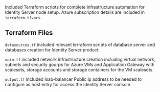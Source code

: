 Included Terraform scripts for complete infrastructure automation for Identity Server node setup. Azure subscription details are included in `terraform.tfvars`. 

Terraform Files
----------------

`datasources.tf`
    included relevant terraform scripts of database server and databases creation for Identity Server product.

`main.tf`
    included network infrastructure creation including virtual network, subnets and security gourps for Azure VMs and Application Gateway with scalesets, storage accounts and storage containers for the VM scalesets.

`output.tf`
    included loab-balancer Public ip address to be needed to configure as host entry for access the Identity Server console.
    
